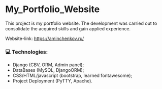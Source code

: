 # My_Portfolio_Website
This project is my portfolio website. The development was carried out to consolidate the acquired skills and gain applied experience.

Website-link: https://aminchenkov.ru/

### :computer: Technologies:
- Django (CBV, ORM, Admin panel);
- DataBases (MySQL, DjangoORM);
- CSS/HTML/javascript (bootstrap, learned fontawesome);
- Project Deployment (PyTTY, Apache).


